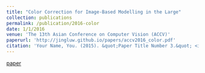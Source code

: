 ```yaml
---
title: "Color Correction for Image-Based Modelling in the Large"
collection: publications
permalink: /publication/2016-color
date: 1/1/2016
venue: 'The 13th Asian Conference on Computer Vision (ACCV)'
paperurl: 'http://jingluw.github.io/papers/accv2016_color.pdf'
citation: 'Your Name, You. (2015). &quot;Paper Title Number 3.&quot; <i>Journal 1</i>. 1(3).'
---
```


<a href='http://jingluw.github.io/papers/accv2016_color.pdf'>paper</a>

<!-- Recommended citation: Your Name, You. (2015). "Paper Title Number 3." <i>Journal 1</i>. 1(3). -->